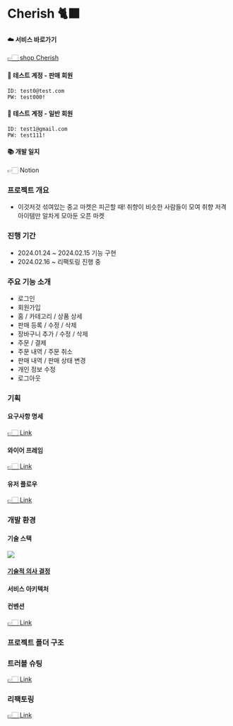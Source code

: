 # Cherish 🐈‍⬛

#### ☁️ 서비스 바로가기

[👉🏻 shop Cherish](https://cherishhh.shop/)

#### 📍 테스트 계정 - 판매 회원

```
ID: test0@test.com
PW: test000!
```

#### 📍 테스트 계정 - 일반 회원

```
ID: test1@gmail.com
PW: test111!
```

#### 📚 개발 일지

👉🏻 Notion

### 프로젝트 개요

* 이것저것 섞여있는 중고 마켓은 피곤할 때! 취향이 비슷한 사람들이 모여 취향 저격 아이템만 알차게 모아둔 오픈 마켓

### 진행 기간

* 2024.01.24 \~ 2024.02.15 기능 구현
* 2024.02.16 \~ 리팩토링 진행 중

### 주요 기능 소개

* 로그인
* 회원가입
* 홈 / 카테고리 / 상품 상세
* 판매 등록 / 수정 / 삭제
* 장바구니 추가 / 수정 / 삭제
* 주문 / 결제
* 주문 내역 / 주문 취소
* 판매 내역 / 판매 상태 변경
* 개인 정보 수정
* 로그아웃

### 기획

#### 요구사항 명세

[👉🏻 Link](undefined.md)

#### 와이어 프레임

[👉🏻 Link](https://cherishhh.shop/,)

#### 유저 플로우

[👉🏻 Link](https://cherishhh.shop/,)

### 개발 환경

#### 기술 스택

![](https://img.shields.io/badge/GitHub-181717?style=for-the-badge\&logo=GitHub\&logoColor=white)

#### [기술적 의사 결정](undefined-1.md)

#### 서비스 아키텍처

#### 컨벤션

[👉🏻 Link](https://cherishhh.shop/,)

### 프로젝트 폴더 구조

### 트러블 슈팅

[👉🏻 Link](https://cherishhh.shop/,)

### 리팩토링

[👉🏻 Link](https://cherishhh.shop/,)
